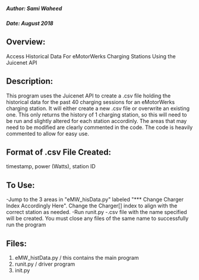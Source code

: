 ##### Author: Sami Waheed
##### Date: August 2018

## Overview:
Access Historical Data For eMotorWerks Charging Stations Using the Juicenet API 


## Description:
This program uses the Juicenet API to create a .csv file holding the historical data for the past 40 charging
sessions for an eMotorWerks charging station. It will either create a new .csv file or overwrite an existing one.
This only returns the history of 1 charging station, so this will need to be run and slightly altered for each
station accordinly. The areas that may need to be modified are clearly commented in the code. The code is heavily commented
to allow for easy use.


## Format of .csv File Created:
timestamp, power (Watts), station ID

## To Use:
-Jump to the 3 areas in "eMW_hisData.py" labeled "*** Change Charger Index Accordingly Here". Change the Charger[] index to align with the correct station as needed.
-Run runit.py
-.csv file with the name specified will be created. You must close any files of the same name to successfully run the program


## Files:
1. eMW_histData.py / this contains the main program
2. runit.py        / driver program
3. init.py         
